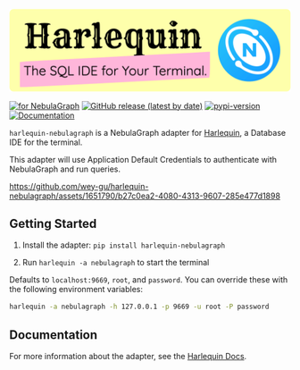 ![Harlequin NebulaGraph Adapter](https://raw.githubusercontent.com/wey-gu/harlequin-nebulagraph/main/assets/harlequin-nebulagraph-banner.png)

[![for NebulaGraph](https://img.shields.io/badge/Toolchain-NebulaGraph-blue)](https://github.com/vesoft-inc/nebula) [![GitHub release (latest by date)](https://img.shields.io/github/v/release/wey-gu/harlequin-nebulagraph?label=Version)](https://github.com/wey-gu/harlequin-nebulagraph/releases)
[![pypi-version](https://img.shields.io/pypi/v/harlequin-nebulagraph)](https://pypi.org/project/harlequin-nebulagraph/)
[![Documentation](https://img.shields.io/badge/docs-Read%20The%20Docs-blue)](https://harlequin.sh/docs/nebulagraph/index)

`harlequin-nebulagraph` is a NebulaGraph adapter for [Harlequin](https://github.com/tconbeer/harlequin), a Database IDE for the terminal.

This adapter will use Application Default Credentials to authenticate with NebulaGraph and run queries.

https://github.com/wey-gu/harlequin-nebulagraph/assets/1651790/b27c0ea2-4080-4313-9607-285e477d1898

## Getting Started

1. Install the adapter: `pip install harlequin-nebulagraph`

2. Run `harlequin -a nebulagraph` to start the terminal

Defaults to `localhost:9669`, `root`, and `password`. You can override these with the following environment variables:

```bash
harlequin -a nebulagraph -h 127.0.0.1 -p 9669 -u root -P password
```

## Documentation

For more information about the adapter, see the [Harlequin Docs](https://harlequin.sh/docs/nebulagraph/index).
